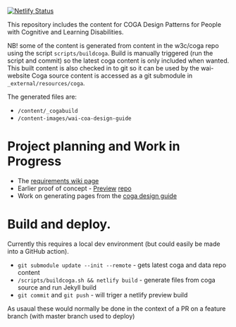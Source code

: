 [![Netlify Status](https://api.netlify.com/api/v1/badges/ef0441b4-e316-47ea-9961-e769a5c4407e/deploy-status)](https://app.netlify.com/sites/wai-wcag-supplemental/deploys)

This repository includes the content for COGA Design Patterns for People with Cognitive and Learning Disabilities.

NB! some of the content is generated from content in the w3c/coga repo using the script `scripts/buildcoga`.
Build is manually triggered (run the script and commit) so the latest coga content is only included when wanted.
This built content is also checked in to git so it can be used by the wai-website
Coga source content is accessed as a git submodule in `_external/resources/coga`.

The generated files are:

- `/content/_cogabuild`
- `/content-images/wai-coa-design-guide`

# Project planning and Work in Progress

- The [requirements wiki page](https://www.w3.org/WAI/GL/task-forces/coga/wiki/Requirements_for_Design_Guide_in_WAI_Supporting_Documents)
- Earlier proof of concept - [Preview](https://w3c.github.io/wai-coga/coga-draft/guide/design-notes) [repo](https://github.com/w3c/wai-coga)
- Work on generating pages from the [coga design guide](https://github.com/w3c/coga/tree/steve-web-dg)

# Build and deploy.

Currently this requires a local dev environment (but could easily be made into a GitHub action).

- `git submodule update --init --remote` - gets latest coga and data repo content
- `/scripts/buildcoga.sh && netlify build` - generate files from coga source and run Jekyll build
- `git commit` and `git push` - will triger a netlify preview build

As usaual these would normally be done in the context of a PR on a feature branch (with master branch used to deploy)


